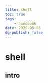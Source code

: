 ```yaml
---
title: shell
toc: true
tags:
    - handbook
date: 2025-05-05
dg-publish: false
---
```


# shell

## intro
